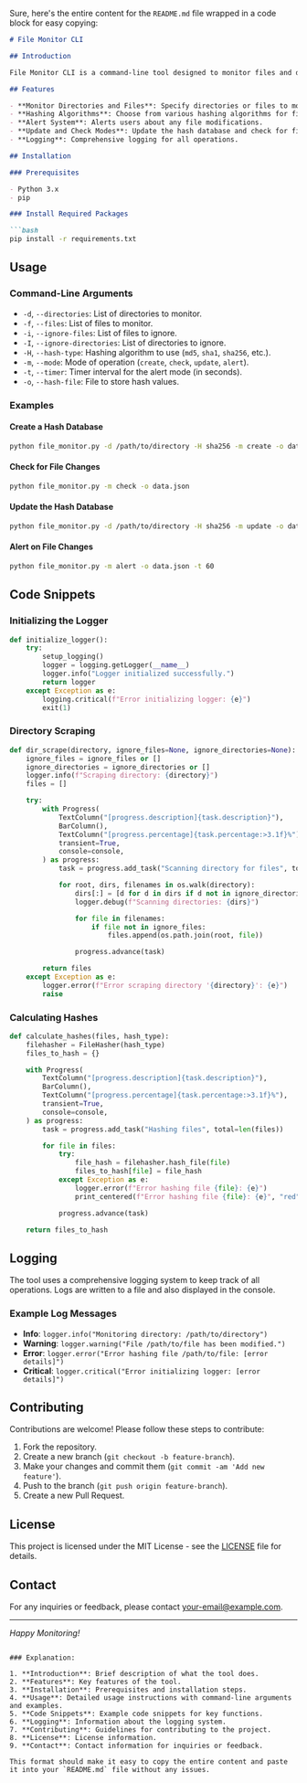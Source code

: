 Sure, here's the entire content for the `README.md` file wrapped in a code block for easy copying:

```markdown
# File Monitor CLI

## Introduction

File Monitor CLI is a command-line tool designed to monitor files and directories for changes. It uses hashing to detect modifications and provides alerts for any changes. This tool is useful for maintaining the integrity of important files and ensuring that unauthorized changes are detected promptly.

## Features

- **Monitor Directories and Files**: Specify directories or files to monitor.
- **Hashing Algorithms**: Choose from various hashing algorithms for file integrity checks.
- **Alert System**: Alerts users about any file modifications.
- **Update and Check Modes**: Update the hash database and check for file changes.
- **Logging**: Comprehensive logging for all operations.

## Installation

### Prerequisites

- Python 3.x
- pip

### Install Required Packages

```bash
pip install -r requirements.txt
```

## Usage

### Command-Line Arguments

- `-d`, `--directories`: List of directories to monitor.
- `-f`, `--files`: List of files to monitor.
- `-i`, `--ignore-files`: List of files to ignore.
- `-I`, `--ignore-directories`: List of directories to ignore.
- `-H`, `--hash-type`: Hashing algorithm to use (`md5`, `sha1`, `sha256`, etc.).
- `-m`, `--mode`: Mode of operation (`create`, `check`, `update`, `alert`).
- `-t`, `--timer`: Timer interval for the alert mode (in seconds).
- `-o`, `--hash-file`: File to store hash values.

### Examples

#### Create a Hash Database

```bash
python file_monitor.py -d /path/to/directory -H sha256 -m create -o data.json
```

#### Check for File Changes

```bash
python file_monitor.py -m check -o data.json
```

#### Update the Hash Database

```bash
python file_monitor.py -d /path/to/directory -H sha256 -m update -o data.json
```

#### Alert on File Changes

```bash
python file_monitor.py -m alert -o data.json -t 60
```

## Code Snippets

### Initializing the Logger

```python
def initialize_logger():
    try:
        setup_logging()
        logger = logging.getLogger(__name__)
        logger.info("Logger initialized successfully.")
        return logger
    except Exception as e:
        logging.critical(f"Error initializing logger: {e}")
        exit(1)
```

### Directory Scraping

```python
def dir_scrape(directory, ignore_files=None, ignore_directories=None):
    ignore_files = ignore_files or []
    ignore_directories = ignore_directories or []
    logger.info(f"Scraping directory: {directory}")
    files = []

    try:
        with Progress(
            TextColumn("[progress.description]{task.description}"),
            BarColumn(),
            TextColumn("[progress.percentage]{task.percentage:>3.1f}%"),
            transient=True,
            console=console,
        ) as progress:
            task = progress.add_task("Scanning directory for files", total=None)

            for root, dirs, filenames in os.walk(directory):
                dirs[:] = [d for d in dirs if d not in ignore_directories]
                logger.debug(f"Scanning directories: {dirs}")

                for file in filenames:
                    if file not in ignore_files:
                        files.append(os.path.join(root, file))

                progress.advance(task)

        return files
    except Exception as e:
        logger.error(f"Error scraping directory '{directory}': {e}")
        raise
```

### Calculating Hashes

```python
def calculate_hashes(files, hash_type):
    filehasher = FileHasher(hash_type)
    files_to_hash = {}

    with Progress(
        TextColumn("[progress.description]{task.description}"),
        BarColumn(),
        TextColumn("[progress.percentage]{task.percentage:>3.1f}%"),
        transient=True,
        console=console,
    ) as progress:
        task = progress.add_task("Hashing files", total=len(files))

        for file in files:
            try:
                file_hash = filehasher.hash_file(file)
                files_to_hash[file] = file_hash
            except Exception as e:
                logger.error(f"Error hashing file {file}: {e}")
                print_centered(f"Error hashing file {file}: {e}", "red", bold=True)

            progress.advance(task)

    return files_to_hash
```

## Logging

The tool uses a comprehensive logging system to keep track of all operations. Logs are written to a file and also displayed in the console.

### Example Log Messages

- **Info**: `logger.info("Monitoring directory: /path/to/directory")`
- **Warning**: `logger.warning("File /path/to/file has been modified.")`
- **Error**: `logger.error("Error hashing file /path/to/file: [error details]")`
- **Critical**: `logger.critical("Error initializing logger: [error details]")`

## Contributing

Contributions are welcome! Please follow these steps to contribute:

1. Fork the repository.
2. Create a new branch (`git checkout -b feature-branch`).
3. Make your changes and commit them (`git commit -am 'Add new feature'`).
4. Push to the branch (`git push origin feature-branch`).
5. Create a new Pull Request.

## License

This project is licensed under the MIT License - see the [LICENSE](LICENSE) file for details.

## Contact

For any inquiries or feedback, please contact [your-email@example.com](mailto:your-email@example.com).

---

*Happy Monitoring!*
```

### Explanation:

1. **Introduction**: Brief description of what the tool does.
2. **Features**: Key features of the tool.
3. **Installation**: Prerequisites and installation steps.
4. **Usage**: Detailed usage instructions with command-line arguments and examples.
5. **Code Snippets**: Example code snippets for key functions.
6. **Logging**: Information about the logging system.
7. **Contributing**: Guidelines for contributing to the project.
8. **License**: License information.
9. **Contact**: Contact information for inquiries or feedback.

This format should make it easy to copy the entire content and paste it into your `README.md` file without any issues.
